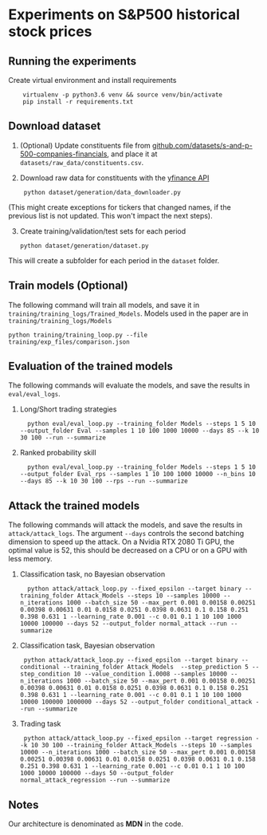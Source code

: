 # Experiments on S&P500 historical stock prices

## Running the experiments

Create virtual environment and install requirements

        virtualenv -p python3.6 venv && source venv/bin/activate
        pip install -r requirements.txt

## Download dataset
1. (Optional) Update constituents file from [github.com/datasets/s-and-p-500-companies-financials](https://github.com/datasets/s-and-p-500-companies-financials),
and place it at ``datasets/raw_data/constituents.csv``.
2. Download raw data for constituents with the [yfinance API](https://github.com/ranaroussi/yfinance)

        python dataset/generation/data_downloader.py

(This might create exceptions for tickers that changed names, if the previous list is not updated. This won't impact the next steps).

3. Create training/validation/test sets for each period

       python dataset/generation/dataset.py
This will create a subfolder for each period in the ``dataset`` folder.

## Train models (Optional)

The following command will train all models, and save it in ``training/training_logs/Trained_Models``. Models used in the paper are in ``training/training_logs/Models``

    python training/training_loop.py --file training/exp_files/comparison.json


## Evaluation of the trained models

The following commands will evaluate the models, and save the results in ``eval/eval_logs``.

1. Long/Short trading strategies


         python eval/eval_loop.py --training_folder Models --steps 1 5 10 --output_folder Eval --samples 1 10 100 1000 10000 --days 85 --k 10 30 100 --run --summarize


2. Ranked probability skill

         python eval/eval_loop.py --training_folder Models --steps 1 5 10 --output_folder Eval_rps --samples 1 10 100 1000 10000 --n_bins 10 --days 85 --k 10 30 100 --rps --run --summarize


## Attack the trained models

The following commands will attack the models, and save the results in ``attack/attack_logs``. The argument ``--days`` controls the second batching dimension to speed up the attack. On a Nvidia RTX 2080 Ti GPU, the optimal value is 52, this should be decreased on a CPU or on a GPU with less memory.

1. Classification task, no Bayesian observation

         python attack/attack_loop.py --fixed_epsilon --target binary --training_folder Attack_Models --steps 10 --samples 10000 --n_iterations 1000 --batch_size 50 --max_pert 0.001 0.00158 0.00251 0.00398 0.00631 0.01 0.0158 0.0251 0.0398 0.0631 0.1 0.158 0.251 0.398 0.631 1 --learning_rate 0.001 --c 0.01 0.1 1 10 100 1000 10000 100000 --days 52 --output_folder normal_attack --run --summarize

2. Classification task, Bayesian observation

        python attack/attack_loop.py --fixed_epsilon --target binary --conditional --training_folder Attack_Models  --step_prediction 5 --step_condition 10 --value_condition 1.0008 --samples 10000 --n_iterations 1000 --batch_size 50 --max_pert 0.001 0.00158 0.00251 0.00398 0.00631 0.01 0.0158 0.0251 0.0398 0.0631 0.1 0.158 0.251 0.398 0.631 1 --learning_rate 0.001 --c 0.01 0.1 1 10 100 1000 10000 100000 1000000 --days 52 --output_folder conditional_attack --run --summarize

3. Trading task

        python attack/attack_loop.py --fixed_epsilon --target regression --k 10 30 100 --training_folder Attack_Models --steps 10 --samples 10000 --n_iterations 1000 --batch_size 50 --max_pert 0.001 0.00158 0.00251 0.00398 0.00631 0.01 0.0158 0.0251 0.0398 0.0631 0.1 0.158 0.251 0.398 0.631 1 --learning_rate 0.001 --c 0.01 0.1 1 10 100 1000 10000 100000 --days 50 --output_folder normal_attack_regression --run --summarize


## Notes

Our architecture is denominated as **MDN** in the code.
